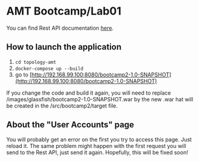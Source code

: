 # AMT Bootcamp/Lab01 #

You can find Rest API documentation [here](/doc/RestAPI.md).

## How to launch the application
1. `cd topology-amt`
2. `docker-compose up --build`
3. go to [http://192.168.99.100:8080/bootcamp2-1.0-SNAPSHOT](http://192.168.99.100:8080/bootcamp2-1.0-SNAPSHOT)

If you change the code and build it again, you will need to replace /images/glassfish/bootcamp2-1.0-SNAPSHOT.war by the new .war hat will be created in the /src/bootcamp2/target file.

## About the "User Accounts" page ##

You will probably get an error on the first you try to access this page. Just reload it. The same problem might happen with the first request you will send to the Rest API, just send it again. Hopefully, this will be fixed soon! 